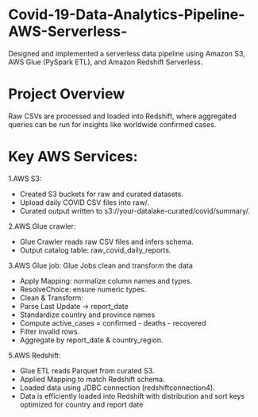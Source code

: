 # Covid-19-Data-Analytics-Pipeline-AWS-Serverless-
 Designed and implemented a serverless data pipeline using Amazon S3, AWS Glue (PySpark
 ETL), and Amazon Redshift Serverless.

 # Project Overview
 Raw CSVs are processed and loaded into Redshift, where aggregated queries can be run for insights like worldwide confirmed cases. 

  # Key AWS Services:
   1.AWS S3:
   * Created S3 buckets for raw and curated datasets.
   * Upload daily COVID CSV files into raw/.
   * Curated output written to s3://your-datalake-curated/covid/summary/.


   2.AWS Glue crawler:
   * Glue Crawler reads raw CSV files and infers schema.
   * Output catalog table: raw_covid_daily_reports.


   3.AWS Glue job: Glue Jobs clean and transform the data
   * Apply Mapping: normalize column names and types.
   * ResolveChoice: ensure numeric types.
   * Clean & Transform:
   * Parse Last Update → report_date
   * Standardize country and province names
   * Compute active_cases = confirmed - deaths - recovered
   * Filter invalid rows.
   * Aggregate by report_date & country_region.


   5.AWS Redshift:
   * Glue ETL reads Parquet from curated S3.
   * Applied Mapping to match Redshift schema.
   * Loaded data using JDBC connection (redshiftconnection4).
   * Data is efficiently loaded into Redshift with distribution and sort keys optimized for country and report date

     
 
